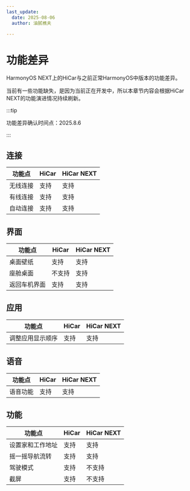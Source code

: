 ```yaml
---
last_update:
  date: 2025-08-06
  author: 油腻樵夫

---
```


# 功能差异

HarmonyOS NEXT上的HiCar与之前正常HarmonyOS中版本的功能差异。

当前有一些功能缺失，是因为当前正在开发中，所以本章节内容会根据HiCar NEXT的功能演进情况持续刷新。

:::tip

功能差异确认时间点：2025.8.6

::: 

## 连接

| 功能点          | HiCar         | HiCar NEXT                      |
| ----------     | ---------- | ------------------------- | 
| 无线连接        | 支持 | 支持               | 
| 有线连接        | 支持 | 支持   | 
| 自动连接        | 支持 | 支持 | 



## 界面

| 功能点          | HiCar         | HiCar NEXT                      |
| ----------- | ---------- | ------------------------- | 
| 桌面壁纸        | 支持 | 支持               | 
| 座舱桌面       | 不支持 | 支持   | 
| 返回车机界面        | 支持 | 支持 | 



## 应用

| 功能点          | HiCar         | HiCar NEXT                      |
| ----------- | ---------- | ------------------------- | 
| 调整应用显示顺序        | 支持 | 支持               | 

## 语音

| 功能点          | HiCar         | HiCar NEXT                      |
| ----------- | ---------- | ------------------------- | 
| 语音功能        | 支持 | 支持               | 


## 功能

| 功能点          | HiCar         | HiCar NEXT                      |
| ----------- | ---------- | ------------------------- | 
| 设置家和工作地址        | 支持 | 支持               | 
| 摇一摇导航流转        | 支持 | 支持   | 
| 驾驶模式        | 支持 | 不支持 | 
| 截屏        | 支持 | 不支持 | 